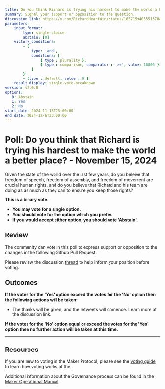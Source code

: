 ```yaml
---
title: Do you think Richard is trying his hardest to make the world a better place? - November 15, 2024
summary: Signal your support or opposition to the question.
discussion_link: https://x.com/RichardHeartWin/status/1657159405551378435
parameters:
    input_format:
        type: single-choice
        abstain: [0]
    victory_conditions:
        - {
            type: 'and',
            conditions: [
                { type : plurality },
                { type : comparison, comparator : '>=', value: 10000 }
            ]
        }
        - {type : default, value : 0 }
    result_display: single-vote-breakdown
version: v2.0.0
options:
   0: Abstain
   1: Yes
   2: No
start_date: 2024-11-15T23:00:00
end_date: 2024-12-6T23:00:00
---
```

# Poll: Do you think that Richard is trying his hardest to make the world a better place? - November 15, 2024

Given the state of the world over the last few years, do you beleive that freedom of speech, freedom of assembly, and freedom of movement are crucial human rights, and do you believe that Richard and his team are doing as as much as they can to ensure you keep those rights?

**This is a binary vote.**

- **You may vote for a single option.**
- **You should vote for the option which you prefer.**
- **If you would accept either option, you should vote 'Abstain'.**

## Review

The community can vote in this poll to express support or opposition to the changes in the following Github Pull Request:



Please review the discussion [thread](https://x.com/RichardHeartWin/status/1657159405551378435) to help inform your position before voting.

## Outcomes

**If the votes for the 'Yes' option exceed the votes for the 'No' option then the following actions will be taken:**

- The thanks will be given, and the retweets will comence.  Learn more at the discussion link.

**If the votes for the 'No' option equal or exceed the votes for the 'Yes' option then no further action will be taken at this time.**

---

## Resources

If you are new to voting in the Maker Protocol, please see the [voting guide](https://manual.makerdao.com/governance/voting-in-makerdao/on-chain-governance) to learn how voting works at the .

Additional information about the Governance process can be found in the [Maker Operational Manual](https://manual.makerdao.com).

